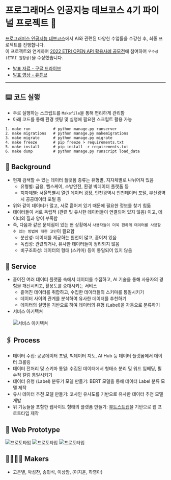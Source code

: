 # 프로그래머스 인공지능 데브코스 4기 파이널 프로젝트 📌

[프로그래머스 인공지능 데브코스](https://school.programmers.co.kr/learn/courses/16276/16276-5%EA%B8%B0-k-digital-training-%ED%94%84%EB%A1%9C%EA%B7%B8%EB%9E%98%EB%A8%B8%EC%8A%A4-%EC%9D%B8%EA%B3%B5%EC%A7%80%EB%8A%A5-%EB%8D%B0%EB%B8%8C-%EC%BD%94%EC%8A%A4)에서 AI와 관련된 다양한 수업들을 수강한 후, 최종 프로젝트를 진행합니다. <br/>
이 프로젝트와 연계하여 [2022 ETRI OPEN API 활용사례 공모전](https://aiopen.etri.re.kr/viewNotice?id=106)에 참여하여 `우수상 (ETRI 원장상)`을 수상했습니다.

- [발표 자료 - 구글 드라이브](https://drive.google.com/file/d/18YtfNEWf0UYck2ratVXb_L1vPpdcnIna/view?usp=sharing)
- [발표 영상 - 유튜브](https://www.youtube.com/watch?v=eFhy143FoWI)

---

## ⌨️  코드 실행
- 주로 실행하는 스크립트를 `Makefile`을 통해 편리하게 관리함
- 아래 코드를 통해 환경 셋팅 및 실행에 필요한 스크립트 활용 가능

```
1. make run          # python manage.py runserver
2. make migrations   # python manage.py makemigrations
3. make migrate      # python manage.py migrate
4. make freeze       # pip freeze > requirements.txt
5. make install      # pip install -r requirements.txt
6. make dump         # python manage.py runscript load_data
```

## 🧭  Background
- 현재 검색할 수 있는 데이터 플랫폼 종류는 유형별, 지자체별로 나뉘어져 있음
  - 유형별: 금융, 헬스케어, 소방안전, 환경 빅데이터 플랫폼 등
  - 지자체별: 서울특별시 열린 데이터 광장, 인천광역시 인천데이터 포털, 부산광역시 공공데이터 포털 등
- 위와 같이 데이터가 많고, 서로 흩어져 있기 때문에 필요한 정보를 찾기 힘듦
- 데이터들이 서로 독립적 (관련 및 유사한 데이터들이 연결되어 있지 않음) 이고, 데이터의 질과 양이 부족함
- 즉, 다음과 같은 문제점이 있는 현 상황에서 `사용자들이 더욱 편하게 데이터를 사용할 수 있는 방법에 대한 고민`이 필요함
  - 분산성: 데이터를 제공하는 원천이 많고, 흩어져 있음
  - 독립성: 관련되거나, 유사한 데이터들이 정리되지 않음
  - 비구조화성: 데이터의 형태 (스키마) 등이 통일되어 있지 않음
  
## 🎁  Service
- 흩어진 여러 데이터 플랫폼 속에서 데이터를 수집하고, AI 기술을 통해 사용자의 경험을 개선시키고, 활용도를 증대시키는 서비스
  - 흩어진 데이터를 취합하고, 수집한 데이터들의 스키마를 통일시키기
  - 데이터 사이의 관계를 분석하여 유사한 데이터를 추천하기
  - 데이터의 설명을 기반으로 하여 데이터의 유형 (Label)을 자동으로 분류하기
- 서비스 아키텍쳐 <br/><br/>
![서비스 아키텍쳐](https://github.com/Paul-scpark/Data-planet/blob/main/apps/static/img/architecture.png)
  
## 🖇  Process
- 데이터 수집: 공공데이터 포털, 빅데이터 지도, AI Hub 등 데이터 플랫폼에서 데이터 크롤링
- 데이터 전처리 및 스키마 통일: 수집된 데이터에서 형태소 분리 및 워드 임베딩, 필수적 칼럼 통일시키기
- 데이터 유형 (Label) 분류기 모델 만들기: BERT 모델을 통해 데이터 Label 분류 모델 제작
- 유사 데이터 추천 모델 만들기: 코사인 유사도를 기반으로 유사한 데이터 추천 모델 개발
- 위 기능들을 포함한 웹사이트 형태의 플랫폼 만들기: [부트스트랩](https://themewagon.github.io/hostza/index.html)을 기반으로 웹 프로토타입 제작

## 📍  Web Prototype
![프로토타입](https://github.com/Paul-scpark/Data-planet/blob/main/apps/static/img/prototype1.png)
![프로토타입](https://github.com/Paul-scpark/Data-planet/blob/main/apps/static/img/prototype2.png)
![프로토타입](https://github.com/Paul-scpark/Data-planet/blob/main/apps/static/img/prototype3.png)


## 👨‍👩‍👧‍👦  Makers
- 고은별, 박성찬, 송민석, 이상암, (이지윤, 하영아)

